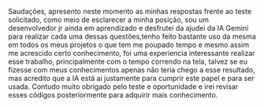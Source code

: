 Saudações, apresento neste momento as minhas respostas frente ao teste solicitado, como meio de esclarecer a minha posição,
sou um desenvolvedor jr ainda em aprendizado e desfrutei da ajudei da IA Gemini para realizar cada uma dessas questões,tenho
feito bastante uso da mesma em todos os meus projetos o que tem me poupado tempo e mesmo assim me acrescido certo conhecimento,
foi uma experiencia interessante realizar esse trabalho, principalmente com o tempo correndo na tela, talvez se eu fizesse com 
meus conhecimentos apenas não teria chego a esse resultado, mas acredito que a IA está ai justamente para cumprir este papel e 
para ser usada. Contudo muito obrigado pelo teste e oportunidade e irei revisar esses códigos posteriormente para adquirir mais
conhecimento.

